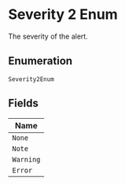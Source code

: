 
# Severity 2 Enum

The severity of the alert.

## Enumeration

`Severity2Enum`

## Fields

| Name |
|  --- |
| `None` |
| `Note` |
| `Warning` |
| `Error` |

